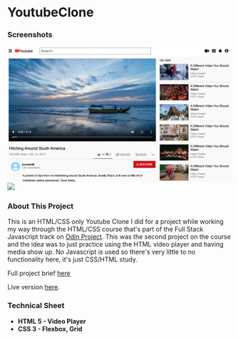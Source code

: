 # YoutubeClone

<h3>Screenshots</h3>
<img src="/assets/MainVid.png/">
<img src="app.gif">

<h3>About This Project</h3>
<p>This is an HTML/CSS only Youtube Clone I did for a project while working my way through the HTML/CSS course that's part of the Full Stack Javascript track on <a href="https://www.theodinproject.com/">Odin Project</a>.
This was the second project on the course and the idea was to just practice using the HTML video player and having media show up. No Javascript is used so there's very little to no functionality here, it's just CSS/HTML study.
</p>
<p>Full project brief <a href="https://mickywagner.github.io/YoutubeClone/">here</a></p>
<p>Live version <a href="https://www.theodinproject.com/courses/html-and-css/lessons/embedding-images-and-video">here</a>.</p>


<h3>Technical Sheet</h3>

<strong>
<ul>
  <li>HTML 5 - Video Player</li>
  <li>CSS 3 - Flexbox, Grid</li>
</ul>
</strong>
